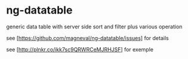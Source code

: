 ng-datatable
============

generic data table with server side sort and filter plus various operation

see [https://github.com/magneval/ng-datatable/issues] for details

see [http://plnkr.co/ikk7sc9QRWRCeMJRHJSF] for exemple
